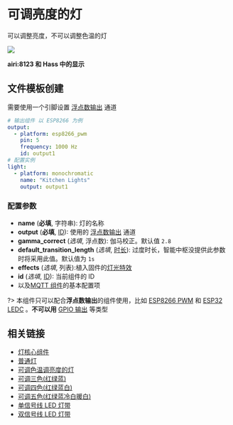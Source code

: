 # 可调亮度的灯

可以调整亮度，不可以调整色温的灯


![](https://ws1.sinaimg.cn/large/007fN5Xegy1fxc56qquwuj30m40ms0ts.jpg)


**airi:8123 和 Hass 中的显示**



## 文件模板创建

需要使用一个引脚设置 [浮点数输出](mqtt/components/output#浮点数输出) 通道


```yaml
# 输出组件 以 ESP8266 为例
output:
  - platform: esp8266_pwm
    pin: 5
    frequency: 1000 Hz
    id: output1
# 配置实例
light:
  - platform: monochromatic
    name: "Kitchen Lights"
    output: output1
```

### 配置参数

- **name** (**必填**, 字符串): 灯的名称
- **output** (**必填**,  [ID](mqtt/guides/configuration-types#id)): 使用的 [浮点数输出](mqtt/components/output#浮点数输出) 通道
- **gamma_correct** (*选填*, 浮点数): 伽马校正。默认值 `2.8`
- **default_transition_length** (*选填*, [时长](mqtt/guides/configuration-types#时长)): 过度时长，智能中枢没提供此参数时将采用此值。默认值为 `1s`
- **effects** (*选填*, 列表):植入固件的[灯光特效](mqtt/components/light/#灯光特效)
- **id** (*选填*, [ID](mqtt/guides/configuration-types#id)): 当前组件的 ID
- 以及[MQTT 组件](mqtt/components/mqtt#MQTT-组件基本配置项)的基本配置项


?> 本组件只可以配合**浮点数输出**的组件使用，比如 [ESP8266 PWM](mqtt/components/light/esp8266_pwm) 和 [ESP32 LEDC](mqtt/components/light/ledc) 。**不可以用** [GPIO 输出](mqtt/components/light/gpio) 等类型

## 相关链接

-  [灯核心组件](mqtt/components/light/)
-  [普通灯](mqtt/components/light/binary)
-  [可调色温调亮度的灯](mqtt/components/light/cwww)
-  [可调三色(红绿蓝)](mqtt/components/light/rgb)
-  [可调四色(红绿蓝白)](mqtt/components/light/rgbw)
-  [可调五色(红绿蓝冷白暖白)](mqtt/components/light/rgbww)
-  [单信号线 LED 灯带](mqtt/components/light/fastled_clockless)
-  [双信号线 LED 灯带](mqtt/components/light/fastled_spi)

